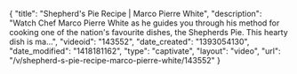 {
    "title": "Shepherd's Pie Recipe | Marco Pierre White",
    "description": "Watch Chef Marco Pierre White as he guides you through his method for cooking one of the nation's favourite dishes, the Shepherds Pie. This hearty dish is ma...",
    "videoid": "143552",
    "date_created": "1393054130",
    "date_modified": "1418181162",
    "type": "captivate",
    "layout": "video",
    "url": "\/v\/shepherd-s-pie-recipe-marco-pierre-white\/143552"
}